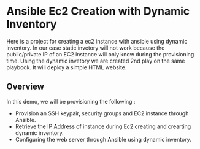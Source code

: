 # Ansible Ec2 Creation with Dynamic Inventory

Here is a project for creating a ec2 instance with ansible using dynamic inventory. In our case static invetory will not work because the public/private IP of an EC2 instance will only know during the provisioning time. Using the dynamic invetory we are created 2nd play on the same playbook. It will deploy a simple HTML website.

## Overview

In this demo, we will be provisioning the following :

- Provision an SSH keypair, security groups and EC2 instance through Ansible.
- Retrieve the IP Address of instance during Ec2 creating and crearting dynamic inventory.
- Configuring the web server through Ansible using dynamic inventory.
